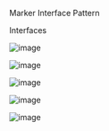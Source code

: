Marker Interface Pattern

Interfaces

![image](https://github.com/sakirsuleymanoglu/AutomaticRegisterServicesProject/assets/77621446/97b58572-2289-4a2e-96b7-e693e258edef)

![image](https://github.com/sakirsuleymanoglu/AutomaticRegisterServicesProject/assets/77621446/d47583a0-ab2e-433d-8d26-5ea6efb7c535)

![image](https://github.com/sakirsuleymanoglu/AutomaticRegisterServicesProject/assets/77621446/372eb0a5-1259-4628-911a-81d55a4be543)

![image](https://github.com/sakirsuleymanoglu/AutomaticRegisterServicesProject/assets/77621446/8e63aebf-45a7-417d-a68d-9c205b1dfe1b)

![image](https://github.com/sakirsuleymanoglu/AutomaticRegisterServicesProject/assets/77621446/31339fc2-7944-44d0-bb6d-71258ea63933)
